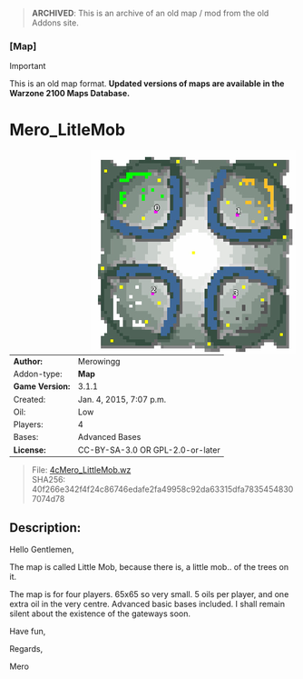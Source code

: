 > **ARCHIVED**: This is an archive of an old map / mod from the old Addons site.

### [Map]

> [!IMPORTANT]
> This is an old map format. **Updated versions of maps are available in the Warzone 2100 Maps Database.**

# Mero_LitleMob

<img src="./preview.jpg" align="right" />

| | |
| - | - |
| __Author:__ | Merowingg |
| Addon-type: | __Map__ |
| __Game Version:__ | 3.1.1 |
| Created: | Jan. 4, 2015, 7:07 p.m. |
| Oil: | Low |
| Players: | 4 |
| Bases: | Advanced Bases |
| __License:__ | CC-BY-SA-3.0 OR GPL-2.0-or-later |

> File: [4cMero_LittleMob.wz](https://github.com/Warzone2100/old-addons-site/raw/main/assets/286/4cMero_LittleMob.wz)  
> SHA256: 40f266e342f4f24c86746edafe2fa49958c92da63315dfa78354548307074d78

## Description:

Hello Gentlemen,

The map is called Little Mob, because there is, a little mob.. of the trees on it.

The map is for four players. 65x65 so very small. 5 oils per player, and one extra oil in the very centre. Advanced basic bases included. I shall remain silent about the existence of the gateways soon.

Have fun,

Regards,

Mero

